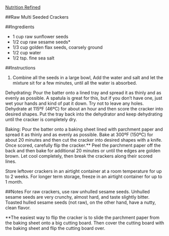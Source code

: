 
[Nutrition Refined](https://nutritionrefined.com/super-seedy-crackers/)


##Raw Multi Seeded Crackers


##Ingredients
* 1 cup raw sunflower seeds
* 1/2 cup raw sesame seeds*
* 1/3 cup golden flax seeds, coarsely ground
* 1/2 cup water
* 1/2 tsp. fine sea salt



##Instructions
1. Combine all the seeds in a large bowl, 
   Add the water and salt and let the mixture sit for a few minutes, until all the water is absorbed.

Dehydrating:
   Pour the batter onto a lined tray and spread it as thinly and as evenly as possible. A spatula is great for this, but if you don’t have one, just wet your hands and kind of pat it down. Try not to leave any holes. Dehydrate at 115ºF (46ºC) for about an hour and then score the cracker into desired shapes. Put the tray back into the dehydrator and keep dehydrating until the cracker is completely dry.

Baking: 
   Pour the batter onto a baking sheet lined with parchment paper and spread it as thinly and as evenly as possible. Bake at 300ºF (150ºC) for about 20 minutes and then cut the cracker into desired shapes with a knife. Once scored, carefully flip the cracker.** Peel the parchment paper off the back and then bake for additional 20 minutes or until the edges are golden brown. Let cool completely, then break the crackers along their scored lines.

Store leftover crackers in an airtight container at a room temperature for up to 2 weeks. 
For longer term storage, freeze in an airtight container for up to 1 month.


##Notes 
For raw crackers, use raw unhulled sesame seeds. Unhulled sesame seeds are very crunchy, almost hard, and taste slightly bitter. 
Toasted hulled sesame seeds (not raw), on the other hand, have a nutty, clean flavor.


**The easiest way to flip the cracker is to slide the parchment paper from the baking sheet onto a big cutting board. 
Then cover the cutting board with the baking sheet and flip the cutting board over.
